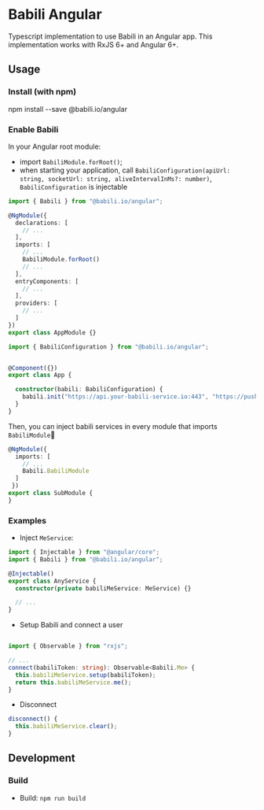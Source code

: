 # Babili Angular

Typescript implementation to use Babili in an Angular app.
This implementation works with RxJS 6+ and Angular 6+.

## Usage

### Install (with npm)

npm install --save @babili.io/angular

### Enable Babili

In your Angular root module: 
* import `BabiliModule.forRoot()`;
* when starting your application, call `BabiliConfiguration(apiUrl: string, socketUrl: string, aliveIntervalInMs?: number)`, `BabiliConfiguration` is injectable

```typescript
import { Babili } from "@babili.io/angular";

@NgModule({
  declarations: [ 
    // ...
  ],
  imports: [
    // ...
    BabiliModule.forRoot()
    // ...
  ],
  entryComponents: [
    // ...
  ],
  providers: [
    // ...
  ]
})
export class AppModule {}
```

```typescript
import { BabiliConfiguration } from "@babili.io/angular";


@Component({})
export class App {

  constructor(babili: BabiliConfiguration) {
    babili.init("https://api.your-babili-service.io:443", "https://pusher.your-babili-service.io:443", 5000);
  }
}
```

Then, you can inject babili services in every module that imports `BabiliModule`

```typescript
@NgModule({
  imports: [
    // ...
    Babili.BabiliModule
  ]
 })
export class SubModule {
}
```

### Examples

* Inject `MeService`:
```typescript
import { Injectable } from "@angular/core";
import { Babili } from "@babili.io/angular";

@Injectable()
export class AnyService {
  constructor(private babiliMeService: MeService) {}

  // ...
}
```

* Setup Babili and connect a user
```typescript

import { Observable } from "rxjs";

// ...
connect(babiliToken: string): Observable<Babili.Me> {
  this.babiliMeService.setup(babiliToken);
  return this.babiliMeService.me();
}
```

* Disconnect
```typescript
disconnect() {
  this.babiliMeService.clear();
}
```

## Development

### Build

* Build: `npm run build`
